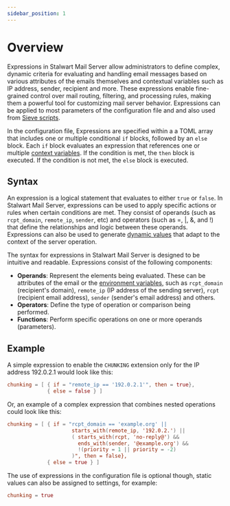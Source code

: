 ```yaml
---
sidebar_position: 1
---
```


# Overview

Expressions in Stalwart Mail Server allow administrators to define complex, dynamic criteria for evaluating and handling email messages based on various attributes of the emails themselves and contextual variables such as IP address, sender, recipient and more. These expressions enable fine-grained control over mail routing, filtering, and processing rules, making them a powerful tool for customizing mail server behavior. Expressions can be applied to most parameters of the configuration file and and also used from [Sieve scripts](/docs/sieve/overview). 

In the configuration file, Expressions are specified within a a TOML array that includes one or multiple conditional `if` blocks, followed by an `else` block. Each `if` block evaluates an expression that references one or multiple [context variables](/docs/configuration/variables). If the condition is met, the `then` block is executed. If the condition is not met, the `else` block is executed.

## Syntax

An expression is a logical statement that evaluates to either `true` or `false`. In Stalwart Mail Server, expressions can be used to apply specific actions or rules when certain conditions are met. They consist of operands (such as `rcpt_domain`, `remote_ip`, `sender`, etc) and operators (such as =, |, &, and !) that define the relationships and logic between these operands. Expressions can also be used to generate [dynamic values](/docs/configuration/expressions/values) that adapt to the context of the server operation.

The syntax for expressions in Stalwart Mail Server is designed to be intuitive and readable. Expressions consist of the following components:

- **Operands**: Represent the elements being evaluated. These can be attributes of the email or the [environment variables](/docs/configuration/variables), such as `rcpt_domain` (recipient's domain), `remote_ip` (IP address of the sending server), `rcpt` (recipient email address), `sender` (sender's email address) and others.
- **Operators**: Define the type of operation or comparison being performed. 
- **Functions**: Perform specific operations on one or more operands (parameters).

## Example

A simple expression to enable the `CHUNKING` extension only for the IP address 192.0.2.1 would look like this:

```toml
chunking = [ { if = "remote_ip == '192.0.2.1'", then = true},
             { else = false } ]
```

Or, an example of a complex expression that combines nested operations could look like this:

```toml
chunking = [ { if = "rcpt_domain == 'example.org' || 
                     starts_with(remote_ip, '192.0.2.') || 
                     ( starts_with(rcpt, 'no-reply@') && 
                       ends_with(sender, '@example.org') && 
                       !(priority = 1 || priority = -2)
                     )", then = false},
             { else = true } ]
```

The use of expressions in the configuration file is optional though, static values can also be assigned to settings, for example:

```toml
chunking = true
```
